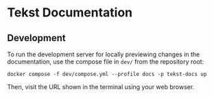 # Tekst Documentation

## Development

To run the development server for locally previewing changes in the documentation, use the compose file in `dev/` from the repository root:

```
docker compose -f dev/compose.yml --profile docs -p tekst-docs up
```

Then, visit the URL shown in the terminal using your web browser.
